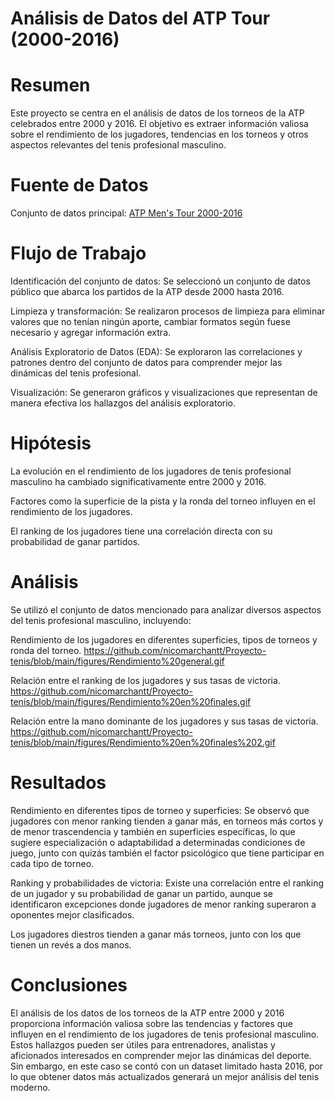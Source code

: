 # Análisis de Datos del ATP Tour (2000-2016)

# Resumen

Este proyecto se centra en el análisis de datos de los torneos de la ATP celebrados entre 2000 y 2016. El objetivo es extraer información valiosa sobre el rendimiento de los jugadores, tendencias en los torneos y otros aspectos relevantes del tenis profesional masculino.​

# Fuente de Datos

Conjunto de datos principal: [ATP Men's Tour 2000-2016​](https://www.kaggle.com/datasets/jordangoblet/atp-tour-20002016)

# Flujo de Trabajo

Identificación del conjunto de datos: Se seleccionó un conjunto de datos público que abarca los partidos de la ATP desde 2000 hasta 2016.​

Limpieza y transformación: Se realizaron procesos de limpieza para eliminar valores que no tenían ningún aporte, cambiar formatos según fuese necesario y agregar información extra.​

Análisis Exploratorio de Datos (EDA): Se exploraron las correlaciones y patrones dentro del conjunto de datos para comprender mejor las dinámicas del tenis profesional.​

Visualización: Se generaron gráficos y visualizaciones que representan de manera efectiva los hallazgos del análisis exploratorio.​

# Hipótesis

La evolución en el rendimiento de los jugadores de tenis profesional masculino ha cambiado significativamente entre 2000 y 2016.​

Factores como la superficie de la pista y la ronda del torneo influyen en el rendimiento de los jugadores.​

El ranking de los jugadores tiene una correlación directa con su probabilidad de ganar partidos.​

# Análisis

Se utilizó el conjunto de datos mencionado para analizar diversos aspectos del tenis profesional masculino, incluyendo:​

Rendimiento de los jugadores en diferentes superficies, tipos de torneos y ronda del torneo.
https://github.com/nicomarchantt/Proyecto-tenis/blob/main/figures/Rendimiento%20general.gif​ 

Relación entre el ranking de los jugadores y sus tasas de victoria.​
https://github.com/nicomarchantt/Proyecto-tenis/blob/main/figures/Rendimiento%20en%20finales.gif

Relación entre la mano dominante de los jugadores y sus tasas de victoria.
https://github.com/nicomarchantt/Proyecto-tenis/blob/main/figures/Rendimiento%20en%20finales%202.gif

# Resultados

Rendimiento en diferentes tipos de torneo y superficies: Se observó que jugadores con menor ranking tienden a ganar más, en torneos más cortos y de menor trascendencia y también en superficies específicas, lo que sugiere especialización o adaptabilidad a determinadas condiciones de juego, junto con quizás también el factor psicológico que tiene participar en cada tipo de torneo.​

Ranking y probabilidades de victoria: Existe una correlación entre el ranking de un jugador y su probabilidad de ganar un partido, aunque se identificaron excepciones donde jugadores de menor ranking superaron a oponentes mejor clasificados.​

Los jugadores diestros tienden a ganar más torneos, junto con los que tienen un revés a dos manos.

# Conclusiones
El análisis de los datos de los torneos de la ATP entre 2000 y 2016 proporciona información valiosa sobre las tendencias y factores que influyen en el rendimiento de los jugadores de tenis profesional masculino. Estos hallazgos pueden ser útiles para entrenadores, analistas y aficionados interesados en comprender mejor las dinámicas del deporte. Sin embargo, en este caso se contó con un dataset limitado hasta 2016, por lo que obtener datos más actualizados generará un mejor análisis del tenis moderno.
